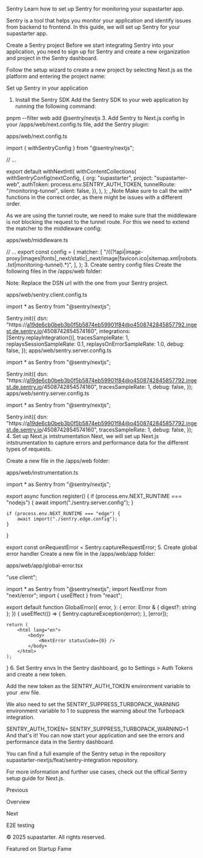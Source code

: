 Sentry
Learn how to set up Sentry for monitoring your supastarter app.

Sentry is a tool that helps you monitor your application and identify issues from backend to frontend. In this guide, we will set up Sentry for your supastarter app.

Create a Sentry project
Before we start integrating Sentry into your application, you need to sign up for Sentry and create a new organization and project in the Sentry dashboard.



Follow the setup wizard to create a new project by selecting Next.js as the platform and entering the project name:





Set up Sentry in your application
1. Install the Sentry SDK
Add the Sentry SDK to your web application by running the following command:


pnpm --filter web add @sentry/nextjs
3. Add Sentry to Next.js config
In your /apps/web/next.config.ts file, add the Sentry plugin:

apps/web/next.config.ts

import { withSentryConfig } from "@sentry/nextjs";
 
// ...
 
export default withNextIntl(
	withContentCollections(
		withSentryConfig(nextConfig, {
			org: "supastarter",
			project: "supastarter-web",
			authToken: process.env.SENTRY_AUTH_TOKEN,
			tunnelRoute: "/monitoring-tunnel",
			silent: false,
		}),
	),
);
_Note Make sure to call the with* functions in the correct order, as there might be issues with a different order.

As we are using the tunnel route, we need to make sure that the middleware is not blocking the request to the tunnel route. For this we need to extend the matcher to the middleware config:

apps/web/middleware.ts

// ...
export const config = {
	matcher: [
		"/((?!api|image-proxy|images|fonts|_next/static|_next/image|favicon.ico|sitemap.xml|robots.txt|monitoring-tunnel).*)",
	],
};
3. Create sentry config files
Create the following files in the /apps/web folder:

Note: Replace the DSN url with the one from your Sentry project.

apps/web/sentry.client.config.ts

import * as Sentry from "@sentry/nextjs";
 
Sentry.init({
	dsn: "https://a19de6cb0beb3b0f5b5874eb59901f84@o4508742845857792.ingest.de.sentry.io/4508742854574160",
	integrations: [Sentry.replayIntegration()],
	tracesSampleRate: 1,
	replaysSessionSampleRate: 0.1,
	replaysOnErrorSampleRate: 1.0,
	debug: false,
});
apps/web/sentry.server.config.ts

import * as Sentry from "@sentry/nextjs";
 
Sentry.init({
	dsn: "https://a19de6cb0beb3b0f5b5874eb59901f84@o4508742845857792.ingest.de.sentry.io/4508742854574160",
	tracesSampleRate: 1,
	debug: false,
});
apps/web/sentry.server.config.ts

import * as Sentry from "@sentry/nextjs";
 
Sentry.init({
	dsn: "https://a19de6cb0beb3b0f5b5874eb59901f84@o4508742845857792.ingest.de.sentry.io/4508742854574160",
	tracesSampleRate: 1,
	debug: false,
});
4. Set up Next.js intstrumentation
Next, we will set up Next.js intstrumentation to capture errors and performance data for the different types of requests.

Create a new file in the /apps/web folder:

apps/web/instrumentation.ts

import * as Sentry from "@sentry/nextjs";
 
export async function register() {
	if (process.env.NEXT_RUNTIME === "nodejs") {
		await import("./sentry.server.config");
	}
 
	if (process.env.NEXT_RUNTIME === "edge") {
		await import("./sentry.edge.config");
	}
}
 
export const onRequestError = Sentry.captureRequestError;
5. Create global error handler
Create a new file in the /apps/web/app folder:

apps/web/app/global-error.tsx

"use client";
 
import * as Sentry from "@sentry/nextjs";
import NextError from "next/error";
import { useEffect } from "react";
 
export default function GlobalError({
	error,
}: {
	error: Error & { digest?: string };
}) {
	useEffect(() => {
		Sentry.captureException(error);
	}, [error]);
 
	return (
		<html lang="en">
			<body>
				<NextError statusCode={0} />
			</body>
		</html>
	);
}
6. Set Sentry envs
In the Sentry dashboard, go to Settings > Auth Tokens and create a new token.

Add the new token as the SENTRY_AUTH_TOKEN environment variable to your .env file.

We also need to set the SENTRY_SUPPRESS_TURBOPACK_WARNING environment variable to 1 to suppress the warning about the Turbopack integration.


SENTRY_AUTH_TOKEN=<your-sentry-auth-token>
SENTRY_SUPPRESS_TURBOPACK_WARNING=1
And that's it! You can now start your application and see the errors and performance data in the Sentry dashboard.

You can find a full example of the Sentry setup in the repository supastarter-nextjs/feat/sentry-integration repository.

For more information and further use cases, check out the offical Sentry setup guide for Next.js.

Previous

Overview

Next

E2E testing

© 2025 supastarter. All rights reserved.

Featured on Startup Fame




